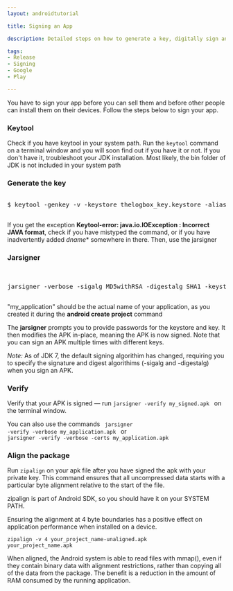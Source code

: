 ```yaml
---
layout: androidtutorial

title: Signing an App

description: Detailed steps on how to generate a key, digitally sign and align your android project apk

tags:
- Release
- Signing
- Google
- Play

---
```


You have to sign your app before you can sell them and before other people can install them on their devices. Follow the steps below to sign your app.


### Keytool
 
Check if you have keytool in your system path. Run the <code class="codeblock">keytool</code> command on a terminal window and you will soon find out if you have it or not. If you don't have it, troubleshoot your JDK installation. Most likely, the bin folder of JDK is not included in your system path

### Generate the key

<pre class="codeblock">

$ keytool -genkey -v -keystore thelogbox_key.keystore -alias thelogbox_key_alias -keyalg RSA -keysize 2048 -validity 10000

</pre>

If you get the exception **Keytool-error: java.io.IOException : Incorrect JAVA format**, check if you have mistyped the command, or if  you have inadvertently added *dname** somewhere in there. Then, use the jarsigner


### Jarsigner

<pre></code>

jarsigner -verbose -sigalg MD5withRSA -digestalg SHA1 -keystore my-release-key.keystore my_application.apk alias_name

</code></pre>

"my_application" should be the actual name of your application, as you created it during the **android create project** command

The **jarsigner** prompts you to provide passwords for the keystore and key. It then modifies the APK in-place, meaning the APK is now signed. Note that you can sign an APK multiple times with different keys.

*Note:* As of JDK 7, the default signing algorithim has changed, requiring you to specify the signature and digest algorithims (-sigalg and -digestalg) when you sign an APK.

### Verify

Verify that your APK is signed &mdash; run <code class="codeblock">jarsigner -verify my_signed.apk </code> on the terminal window. 

You can also use the commands <code class="codeblock"> jarsigner -verify -verbose my_application.apk </code> or <code class="codeblock"> jarsigner -verify -verbose -certs my_application.apk </code>

### Align the package 

Run <code class="codeblock">zipalign</code> on your apk file after you have signed the apk with your private key. This command ensures that all uncompressed data starts with a particular byte alignment relative to the start of the file.

zipalign is part of Android SDK, so you should have it on your SYSTEM PATH.

Ensuring the alignment at 4 byte boundaries has a positive effect on application performance when installed on a device.

<code class="codeblock">zipalign -v 4 your_project_name-unaligned.apk your_project_name.apk
</code>

When aligned, the Android system is able to read files with mmap(), even if they contain binary data with alignment restrictions, rather than copying all of the data from the package. The benefit is a reduction in the amount of RAM consumed by the running application.

